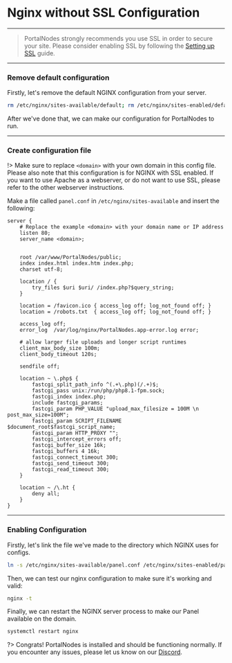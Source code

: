 # Nginx without SSL Configuration

***

> PortalNodes strongly recommends you use SSL in order to secure your site.
Please consider enabling SSL by following the [Setting up SSL](docs/webservers/ssl-setup.md) guide.

***

### Remove default configuration

Firstly, let's remove the default NGINX configuration from your server.
```bash
rm /etc/nginx/sites-available/default; rm /etc/nginx/sites-enabled/default
```

After we've done that, we can make our configuration for PortalNodes to run.

***

### Create configuration file

!> Make sure to replace `<domain>` with your own domain in this config file.
Please also note that this configuration is for NGINX with SSL enabled.
If you want to use Apache as a webserver, or do not want to use SSL, please refer
to the other webserver instructions.

Make a file called `panel.conf` in `/etc/nginx/sites-available` and insert the following:

```nginx
server {
    # Replace the example <domain> with your domain name or IP address
    listen 80;
    server_name <domain>;


    root /var/www/PortalNodes/public;
    index index.html index.htm index.php;
    charset utf-8;

    location / {
        try_files $uri $uri/ /index.php?$query_string;
    }

    location = /favicon.ico { access_log off; log_not_found off; }
    location = /robots.txt  { access_log off; log_not_found off; }

    access_log off;
    error_log  /var/log/nginx/PortalNodes.app-error.log error;

    # allow larger file uploads and longer script runtimes
    client_max_body_size 100m;
    client_body_timeout 120s;

    sendfile off;

    location ~ \.php$ {
        fastcgi_split_path_info ^(.+\.php)(/.+)$;
        fastcgi_pass unix:/run/php/php8.1-fpm.sock;
        fastcgi_index index.php;
        include fastcgi_params;
        fastcgi_param PHP_VALUE "upload_max_filesize = 100M \n post_max_size=100M";
        fastcgi_param SCRIPT_FILENAME $document_root$fastcgi_script_name;
        fastcgi_param HTTP_PROXY "";
        fastcgi_intercept_errors off;
        fastcgi_buffer_size 16k;
        fastcgi_buffers 4 16k;
        fastcgi_connect_timeout 300;
        fastcgi_send_timeout 300;
        fastcgi_read_timeout 300;
    }

    location ~ /\.ht {
        deny all;
    }
}

```

***

### Enabling Configuration

Firstly, let's link the file we've made to the directory which NGINX uses for configs.
```bash
ln -s /etc/nginx/sites-available/panel.conf /etc/nginx/sites-enabled/panel.conf
```

Then, we can test our nginx configuration to make sure it's working and valid:
```bash
nginx -t
```

Finally, we can restart the NGINX server process to make our Panel available on the domain.
```bash
systemctl restart nginx
```

?>
Congrats! PortalNodes is installed and should be functioning normally.
If you encounter any issues, please let us know on our [Discord](https://discord.gg/wQZfeVrT2D).
